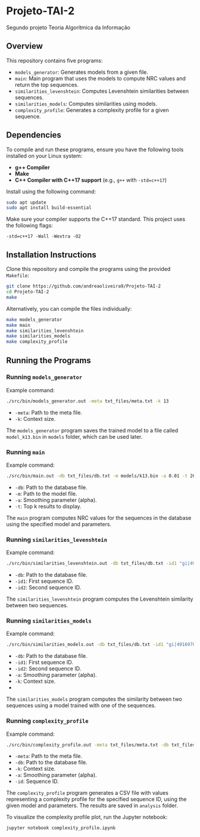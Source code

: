 # Projeto-TAI-2
Segundo projeto Teoria Algorítmica da Informação

## Overview
This repository contains five programs:
- `models_generator`: Generates models from a given file.
- `main`: Main program that uses the models to compute NRC values and return the top sequences.
- `similarities_levenshtein`: Computes Levenshtein similarities between sequences.
- `similarities_models`: Computes similarities using models.
- `complexity_profile`: Generates a complexity profile for a given sequence.

## Dependencies
To compile and run these programs, ensure you have the following tools installed on your Linux system:

- **g++ Compiler**
- **Make**
- **C++ Compiler with C++17 support** (e.g., `g++` with `-std=c++17`)

Install using the following command:

```bash
sudo apt update
sudo apt install build-essential
```

Make sure your compiler supports the C++17 standard. This project uses the following flags:
  
```
-std=c++17 -Wall -Wextra -O2
```

## Installation Instructions
Clone this repository and compile the programs using the provided `Makefile`:

```bash
git clone https://github.com/andreaoliveira9/Projeto-TAI-2
cd Projeto-TAI-2
make
```

Alternatively, you can compile the files individually:

```bash
make models_generator
make main
make similarities_levenshtein
make similarities_models
make complexity_profile
```

## Running the Programs

### Running `models_generator`

Example command:

```bash
./src/bin/models_generator.out -meta txt_files/meta.txt -k 13
```

- `-meta`: Path to the meta file.
- `-k`: Context size.

The `models_generator` program saves the trained model to a file called `model_k13.bin` in `models` folder, which can be used later.

### Running `main`

Example command:

```bash
./src/bin/main.out -db txt_files/db.txt -m models/k13.bin -a 0.01 -t 20
```

- `-db`: Path to the database file.
- `-m`: Path to the model file.
- `-a`: Smoothing parameter (alpha).
- `-t`: Top k results to display.

The `main` program computes NRC values for the sequences in the database using the specified model and parameters.

### Running `similarities_levenshtein`

Example command:

```bash
./src/bin/similarities_levenshtein.out -db txt_files/db.txt -id1 "gi|49169782|ref|NC_005831.2| Human Coronavirus NL63, complete genome" -id2 "NC_005831.2 Human Coronavirus NL63, complete genome"
```

- `-db`: Path to the database file.
- `-id1`: First sequence ID.
- `-id2`: Second sequence ID.

The `similarities_levenshtein` program computes the Levenshtein similarity between two sequences.

### Running `similarities_models`

Example command:

```bash
./src/bin/similarities_models.out -db txt_files/db.txt -id1 "gi|49169782|ref|NC_005831.2| Human Coronavirus NL63, complete genome" -id2 "NC_005831.2 Human Coronavirus NL63, complete genome" -a 0.01 -k 13
```

- `-db`: Path to the database file.
- `-id1`: First sequence ID.
- `-id2`: Second sequence ID.
- `-a`: Smoothing parameter (alpha).
- `-k`: Context size.
- 
The `similarities_models` program computes the similarity between two sequences using a model trained with one of the sequences.

### Running `complexity_profile`

Example command:

```bash
./src/bin/complexity_profile.out -meta txt_files/meta.txt -db txt_files/db.txt -k 10 -a 0.01 -id "NC_005831.2 Human Coronavirus NL63, complete genome"
```

- `-meta`: Path to the meta file.
- `-db`: Path to the database file.
- `-k`: Context size.
- `-a`: Smoothing parameter (alpha).
- `-id`: Sequence ID.

The `complexity_profile` program generates a CSV file with values representing a complexity profile for the specified sequence ID, using the given model and parameters. The results are saved in `analysis` folder.

To visualize the complexity profile plot, run the Jupyter notebook:

```bash
jupyter notebook complexity_profile.ipynb
```